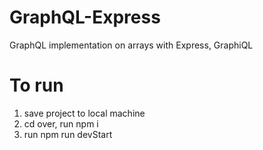 # GraphQL-Express
GraphQL implementation on arrays with Express, GraphiQL

# To run
1) save project to local machine
2) cd over, run npm i
3) run npm run devStart
